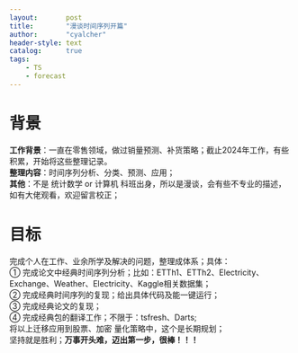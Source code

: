 ```yaml
---
layout:       post
title:        "漫谈时间序列开篇"
author:       "cyalcher"
header-style: text
catalog:      true
tags:
    - TS
    - forecast
---
```

# 背景
**工作背景**：一直在零售领域，做过销量预测、补货策略；截止2024年工作，有些积累，开始将这些整理记录。<br>
**整理内容**：时间序列分析、分类、预测、应用；<br>
**其他**：不是 统计数学 or 计算机 科班出身，所以是漫谈，会有些不专业的描述，如有大佬观看，欢迎留言校正；<br>
# 目标
完成个人在工作、业余所学及解决的问题，整理成体系；具体：<br>
    ① 完成论文中经典时间序列分析；比如：ETTh1、ETTh2、Electricity、Exchange、Weather、Electricity、Kaggle相关数据集；<br>
    ② 完成经典时间序列的复现；给出具体代码及能一键运行； <br>
    ③ 完成经典论文的复现； <br>
    ④ 完成经典包的翻译工作；不限于：tsfresh、Darts; <br>
将以上迁移应用到股票、加密 量化策略中，这个是长期规划； <br>
坚持就是胜利；**万事开头难，迈出第一步，很棒！！！**
